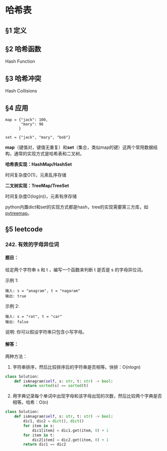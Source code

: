 # 哈希表

## &sect;1 定义


## &sect;2 哈希函数

Hash Function

## &sect;3 哈希冲突

Hash Collisions


## &sect;4 应用

    map = {"jack": 100, 
           "mary": 96
          }

    set = {"jack", "mary", "bob"}


**map**（键值对，键值无重复）和**set**（集合，类似map的键）这两个常用数据结构，通常的实现方式是哈希表和二叉树。

**哈希表实现：HashMap/HashSet**

时间复杂度O(1)，元素乱序存储

**二叉树实现：TreeMap/TreeSet**

时间复杂度O(log(n))，元素有序存储

python内置dict和set的实现方式都是hash，tree的实现需要第三方库，如[pytreemap](https://pypi.org/project/pytreemap/)。

## &sect;5 leetcode

### 242. 有效的字母异位词

#### 题目：

给定两个字符串 s 和 t ，编写一个函数来判断 t 是否是 s 的字母异位词。

示例 1:

    输入: s = "anagram", t = "nagaram"
    输出: true

示例 2:

    输入: s = "rat", t = "car"
    输出: false

说明:
你可以假设字符串只包含小写字母。

#### 解答：

两种方法：

1. 字符串排序，然后比较排序后的字符串是否相等。快排：O(nlogn)

```python
class Solution:
    def isAnagram(self, s: str, t: str) -> bool:
        return sorted(s) == sorted(t)
```

2. 用字典记录每个单词中出现字母和该字母出现的次数，然后比较两个字典是否相等。哈希：O(n)


```python
class Solution:
    def isAnagram(self, s: str, t: str) -> bool:
        dic1, dic2 = dict(), dict()
        for item in s:
            dic1[item] = dic1.get(item, 0) + 1
        for item in t:
            dic2[item] = dic2.get(item, 0) + 1
        return dic1 == dic2
```
    




